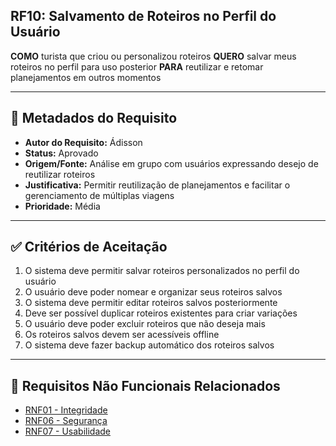 ## RF10: Salvamento de Roteiros no Perfil do Usuário

**COMO** turista que criou ou personalizou roteiros
**QUERO** salvar meus roteiros no perfil para uso posterior
**PARA** reutilizar e retomar planejamentos em outros momentos

---

## 📄 Metadados do Requisito

- **Autor do Requisito:** Ádisson
- **Status:** Aprovado
- **Origem/Fonte:** Análise em grupo com usuários expressando desejo de reutilizar roteiros
- **Justificativa:** Permitir reutilização de planejamentos e facilitar o gerenciamento de múltiplas viagens
- **Prioridade:** Média

---

## ✅ Critérios de Aceitação

1. O sistema deve permitir salvar roteiros personalizados no perfil do usuário
2. O usuário deve poder nomear e organizar seus roteiros salvos
3. O sistema deve permitir editar roteiros salvos posteriormente
4. Deve ser possível duplicar roteiros existentes para criar variações
5. O usuário deve poder excluir roteiros que não deseja mais
6. Os roteiros salvos devem ser acessíveis offline
7. O sistema deve fazer backup automático dos roteiros salvos

---

## 🔗 Requisitos Não Funcionais Relacionados

- [RNF01 - Integridade](../non_functional/RNF01.md)
- [RNF06 - Segurança](../non_functional/RNF06.md)
- [RNF07 - Usabilidade](../non_functional/RNF07.md)
